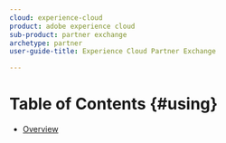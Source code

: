 ```yaml
---
cloud: experience-cloud
product: adobe experience cloud
sub-product: partner exchange
archetype: partner
user-guide-title: Experience Cloud Partner Exchange

---
```


# Table of Contents {#using}

+ [Overview](overview.md)
